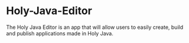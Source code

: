 # Holy-Java-Editor
The Holy Java Editor is an app that will allow users to easily create, build and publish applications made in Holy Java.
